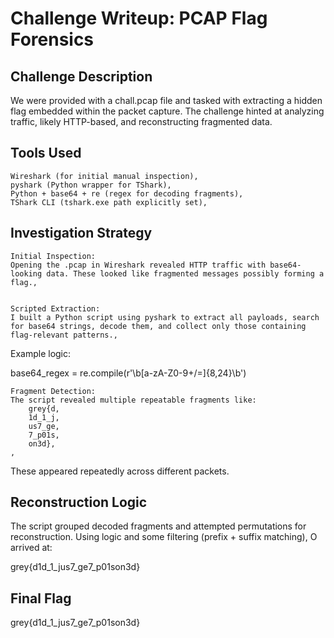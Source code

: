 Challenge Writeup: PCAP Flag Forensics
======================================

Challenge Description
---------------------
We were provided with a chall.pcap file and tasked with extracting a hidden flag embedded within the packet capture. The challenge hinted at analyzing traffic, likely HTTP-based, and reconstructing fragmented data.

Tools Used
----------

    Wireshark (for initial manual inspection),
    pyshark (Python wrapper for TShark),
    Python + base64 + re (regex for decoding fragments),
    TShark CLI (tshark.exe path explicitly set),


Investigation Strategy
----------------------

    Initial Inspection:
    Opening the .pcap in Wireshark revealed HTTP traffic with base64-looking data. These looked like fragmented messages possibly forming a flag.,


    Scripted Extraction:
    I built a Python script using pyshark to extract all payloads, search for base64 strings, decode them, and collect only those containing flag-relevant patterns.,


   Example logic:
   

   base64_regex = re.compile(r'\b[a-zA-Z0-9+/=]{8,24}\b')
   



    Fragment Detection:
    The script revealed multiple repeatable fragments like:
        grey{d,
        1d_1_j,
        us7_ge,
        7_p01s,
        on3d},
    ,


   These appeared repeatedly across different packets.

Reconstruction Logic
--------------------
The script grouped decoded fragments and attempted permutations for reconstruction. Using logic and some filtering (prefix + suffix matching), O arrived at:

   grey{d1d_1_jus7_ge7_p01son3d}

Final Flag
----------
grey{d1d_1_jus7_ge7_p01son3d}

